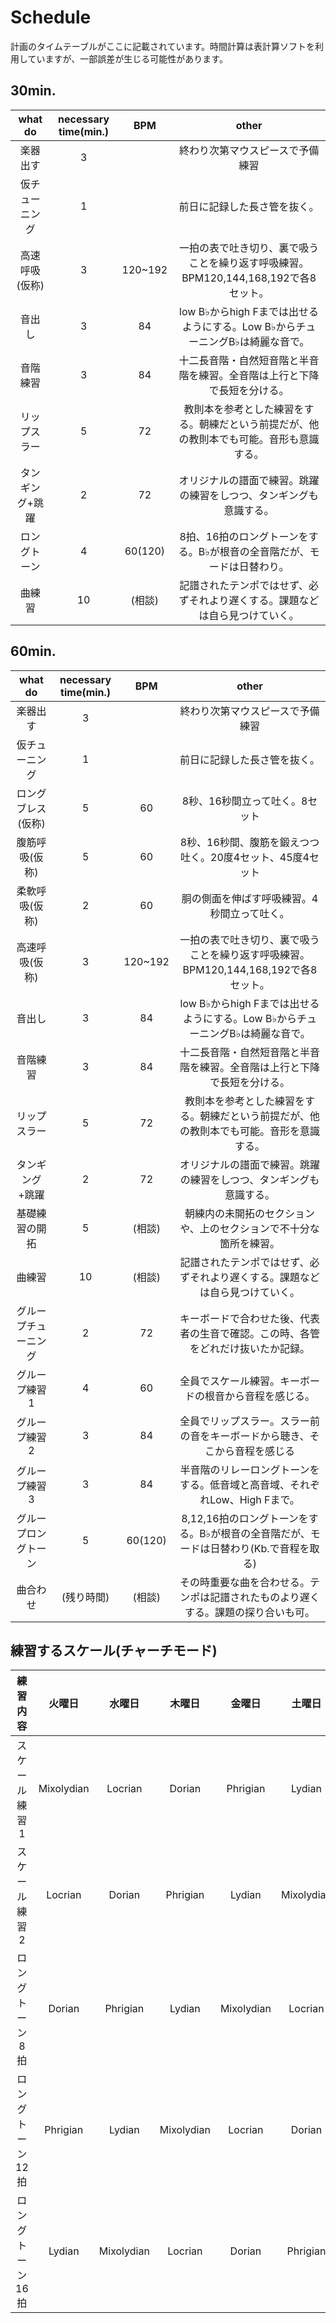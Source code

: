 # Schedule
 計画のタイムテーブルがここに記載されています。時間計算は表計算ソフトを利用していますが、一部誤差が生じる可能性があります。
 ## 30min.
  |what do|necessary time(min.)|BPM|other|
  |:--:|:--:|:--:|:--:|
  |楽器出す|3| |終わり次第マウスピースで予備練習|
  |仮チューニング|1| |前日に記録した長さ管を抜く。|
  |高速呼吸(仮称)|3|120~192|一拍の表で吐き切り、裏で吸うことを繰り返す呼吸練習。BPM120,144,168,192で各8セット。|
  |音出し|3|84|low B♭からhigh Fまでは出せるようにする。Low B♭からチューニングB♭は綺麗な音で。|
  |音階練習|3|84|十二長音階・自然短音階と半音階を練習。全音階は上行と下降で長短を分ける。|
  |リップスラー|5|72|教則本を参考とした練習をする。朝練だという前提だが、他の教則本でも可能。音形も意識する。|
  |タンギング+跳躍|2|72|オリジナルの譜面で練習。跳躍の練習をしつつ、タンギングも意識する。|
  |ロングトーン|4|60(120)|8拍、16拍のロングトーンをする。B♭が根音の全音階だが、モードは日替わり。|
  |曲練習|10|(相談)|記譜されたテンポではせず、必ずそれより遅くする。課題などは自ら見つけていく。|

 ## 60min.
  |what do|necessary time(min.)|BPM|other|
  |:--:|:--:|:--:|:--:|
  |楽器出す|3| |終わり次第マウスピースで予備練習|
  |仮チューニング|1| |前日に記録した長さ管を抜く。|
  |ロングブレス(仮称)|5|60|8秒、16秒間立って吐く。8セット|
  |腹筋呼吸(仮称)|5|60|8秒、16秒間、腹筋を鍛えつつ吐く。20度4セット、45度4セット|
  |柔軟呼吸(仮称)|2|60|胴の側面を伸ばす呼吸練習。4秒間立って吐く。|
  |高速呼吸(仮称)|3|120~192|一拍の表で吐き切り、裏で吸うことを繰り返す呼吸練習。BPM120,144,168,192で各8セット。|
  |音出し|3|84|low B♭からhigh Fまでは出せるようにする。Low B♭からチューニングB♭は綺麗な音で。|
  |音階練習|3|84|十二長音階・自然短音階と半音階を練習。全音階は上行と下降で長短を分ける。|
  |リップスラー|5|72|教則本を参考とした練習をする。朝練だという前提だが、他の教則本でも可能。音形を意識する。|
  |タンギング+跳躍|2|72|オリジナルの譜面で練習。跳躍の練習をしつつ、タンギングも意識する。|
  |基礎練習の開拓|5|(相談)|朝練内の未開拓のセクションや、上のセクションで不十分な箇所を練習。|
  |曲練習|10|(相談)|記譜されたテンポではせず、必ずそれより遅くする。課題などは自ら見つけていく。|
  |グループチューニング|2|72|キーボードで合わせた後、代表者の生音で確認。この時、各管をどれだけ抜いたか記録。|
  |グループ練習1|4|60|全員でスケール練習。キーボードの根音から音程を感じる。|
  |グループ練習2|3|84|全員でリップスラー。スラー前の音をキーボードから聴き、そこから音程を感じる|
  |グループ練習3|3|84|半音階のリレーロングトーンをする。低音域と高音域、それぞれLow、High Fまで。|
  |グループロングトーン|5|60(120)|8,12,16拍のロングトーンをする。B♭が根音の全音階だが、モードは日替わり(Kb.で音程を取る)|
  |曲合わせ|(残り時間)|(相談)|その時重要な曲を合わせる。テンポは記譜されたものより遅くする。課題の探り合いも可。|

 ## 練習するスケール(チャーチモード)
  |練習内容|火曜日|水曜日|木曜日|金曜日|土曜日|
  |:---:|:---:|:---:|:---:|:---:|:---:|
  |スケール練習1|Mixolydian|Locrian|Dorian|Phrigian|Lydian|
  |スケール練習2|Locrian|Dorian|Phrigian|Lydian|Mixolydian|
  |ロングトーン8拍|Dorian|Phrigian|Lydian|Mixolydian|Locrian|
  |ロングトーン12拍|Phrigian|Lydian|Mixolydian|Locrian|Dorian|
  |ロングトーン16拍|Lydian|Mixolydian|Locrian|Dorian|Phrigian|